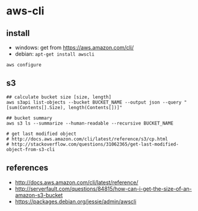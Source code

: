 # aws-cli

## install

* windows: get from https://aws.amazon.com/cli/
* debian: `apt-get install awscli`

```
aws configure
```

## s3

```
## calculate bucket size [size, length]
aws s3api list-objects --bucket BUCKET_NAME --output json --query "[sum(Contents[].Size), length(Contents[])]"

## bucket summary
aws s3 ls --summarize --human-readable --recursive BUCKET_NAME

# get last modified object
# http://docs.aws.amazon.com/cli/latest/reference/s3/cp.html
# http://stackoverflow.com/questions/31062365/get-last-modified-object-from-s3-cli
```



## references

* http://docs.aws.amazon.com/cli/latest/reference/
* http://serverfault.com/questions/84815/how-can-i-get-the-size-of-an-amazon-s3-bucket
* https://packages.debian.org/jessie/admin/awscli